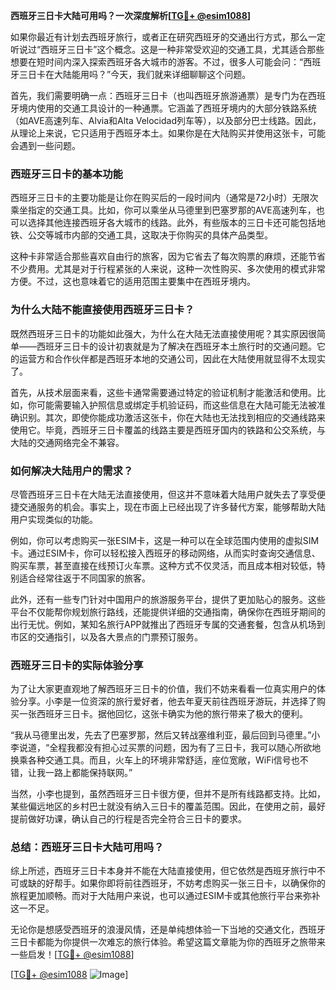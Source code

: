 **西班牙三日卡大陆可用吗？一次深度解析[[TG💪+ @esim1088](https://t.me/s/esim1088)]**

如果你最近有计划去西班牙旅行，或者正在研究西班牙的交通出行方式，那么一定听说过“西班牙三日卡”这个概念。这是一种非常受欢迎的交通工具，尤其适合那些想要在短时间内深入探索西班牙各大城市的游客。不过，很多人可能会问：“西班牙三日卡在大陆能用吗？”今天，我们就来详细聊聊这个问题。

首先，我们需要明确一点：西班牙三日卡（也叫西班牙旅游通票）是专门为在西班牙境内使用的交通工具设计的一种通票。它涵盖了西班牙境内的大部分铁路系统（如AVE高速列车、Alvia和Alta Velocidad列车等），以及部分巴士线路。因此，从理论上来说，它只适用于西班牙本土。如果你是在大陆购买并使用这张卡，可能会遇到一些问题。

### **西班牙三日卡的基本功能**

西班牙三日卡的主要功能是让你在购买后的一段时间内（通常是72小时）无限次乘坐指定的交通工具。比如，你可以乘坐从马德里到巴塞罗那的AVE高速列车，也可以选择其他连接西班牙各大城市的线路。此外，有些版本的三日卡还可能包括地铁、公交等城市内部的交通工具，这取决于你购买的具体产品类型。

这种卡非常适合那些喜欢自由行的旅客，因为它省去了每次购票的麻烦，还能节省不少费用。尤其是对于行程紧张的人来说，这种一次性购买、多次使用的模式非常方便。不过，这也意味着它的适用范围主要集中在西班牙境内。

### **为什么大陆不能直接使用西班牙三日卡？**

既然西班牙三日卡的功能如此强大，为什么在大陆无法直接使用呢？其实原因很简单——西班牙三日卡的设计初衷就是为了解决在西班牙本土旅行时的交通问题。它的运营方和合作伙伴都是西班牙本地的交通公司，因此在大陆使用就显得不太现实了。

首先，从技术层面来看，这些卡通常需要通过特定的验证机制才能激活和使用。比如，你可能需要输入护照信息或绑定手机验证码，而这些信息在大陆可能无法被准确识别。其次，即使你能成功激活这张卡，你在大陆也无法找到相应的交通线路来使用它。毕竟，西班牙三日卡覆盖的线路主要是西班牙国内的铁路和公交系统，与大陆的交通网络完全不兼容。

### **如何解决大陆用户的需求？**

尽管西班牙三日卡在大陆无法直接使用，但这并不意味着大陆用户就失去了享受便捷交通服务的机会。事实上，现在市面上已经出现了许多替代方案，能够帮助大陆用户实现类似的功能。

例如，你可以考虑购买一张ESIM卡，这是一种可以在全球范围内使用的虚拟SIM卡。通过ESIM卡，你可以轻松接入西班牙的移动网络，从而实时查询交通信息、购买车票，甚至直接在线预订火车票。这种方式不仅灵活，而且成本相对较低，特别适合经常往返于不同国家的旅客。

此外，还有一些专门针对中国用户的旅游服务平台，提供了更加贴心的服务。这些平台不仅能帮你规划旅行路线，还能提供详细的交通指南，确保你在西班牙期间的出行无忧。例如，某知名旅行APP就推出了西班牙专属的交通套餐，包含从机场到市区的交通指引，以及各大景点的门票预订服务。

### **西班牙三日卡的实际体验分享**

为了让大家更直观地了解西班牙三日卡的价值，我们不妨来看看一位真实用户的体验分享。小李是一位资深的旅行爱好者，他去年夏天前往西班牙游玩，并选择了购买一张西班牙三日卡。据他回忆，这张卡确实为他的旅行带来了极大的便利。

“我从马德里出发，先去了巴塞罗那，然后又转战塞维利亚，最后回到马德里。”小李说道，“全程我都没有担心过买票的问题，因为有了三日卡，我可以随心所欲地换乘各种交通工具。而且，火车上的环境非常舒适，座位宽敞，WiFi信号也不错，让我一路上都能保持联网。”

当然，小李也提到，虽然西班牙三日卡很方便，但并不是所有线路都支持。比如，某些偏远地区的乡村巴士就没有纳入三日卡的覆盖范围。因此，在使用之前，最好提前做好功课，确认自己的行程是否完全符合三日卡的要求。

### **总结：西班牙三日卡大陆可用吗？**

综上所述，西班牙三日卡本身并不能在大陆直接使用，但它依然是西班牙旅行中不可或缺的好帮手。如果你即将前往西班牙，不妨考虑购买一张三日卡，以确保你的旅程更加顺畅。而对于大陆用户来说，也可以通过ESIM卡或其他旅行平台来弥补这一不足。

无论你是想感受西班牙的浪漫风情，还是单纯想体验一下当地的交通文化，西班牙三日卡都能为你提供一次难忘的旅行体验。希望这篇文章能为你的西班牙之旅带来一些启发！[[TG💪+ @esim1088](https://t.me/s/esim1088)]

[[TG💪+ @esim1088](https://t.me/s/esim1088) ![Image](https://i.postimg.cc/4NQfJmqS/Snipaste-2025-05-13-00-14-12.png)]